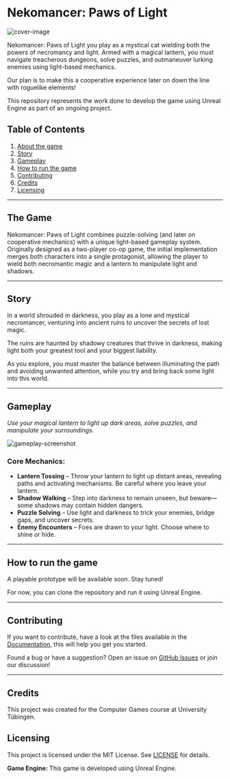 # Nekomancer: Paws of Light

![cover-image](https://github.com/Nocte-Clara/nekomancer/assets/nekomancer_banner.png)

Nekomancer: Paws of Light you play as a mystical cat wielding both the powers of necromancy and light. Armed with a magical lantern, you must navigate treacherous dungeons, solve puzzles, and outmaneuver lurking enemies using light-based mechanics. 

Our plan is to make this a cooperative experience later on down the line with roguelike elements!

This repository represents the work done to develop the game using Unreal Engine as part of an ongoing project.

## Table of Contents

1. [About the game](#the-game)
2. [Story](#story)
3. [Gameplay](#gameplay)
4. [How to run the game](#how-to-run-the-game)
5. [Contributing](#contributing)
6. [Credits](#credits)
7. [Licensing](#licensing)

---

## The Game

Nekomancer: Paws of Light combines puzzle-solving (and later on cooperative mechanics) with a unique light-based gameplay system. Originally designed as a two-player co-op game, the initial implementation merges both characters into a single protagonist, allowing the player to wield both necromantic magic and a lantern to manipulate light and shadows.

---

## Story

In a world shrouded in darkness, you play as a lone and mystical necromancer, venturing into ancient ruins to uncover the secrets of lost magic. 

The ruins are haunted by shadowy creatures that thrive in darkness, making light both your greatest tool and your biggest liability. 

As you explore, you must master the balance between illuminating the path and avoiding unwanted attention, while you try and bring back some light into this world.

---

## Gameplay

*Use your magical lantern to light up dark areas, solve puzzles, and manipulate your surroundings.*

![gameplay-screenshot](https://github.com/Nocte-Clara/nekomancer/assets/nekomancer_screenshot01.png)

### Core Mechanics:
- **Lantern Tossing** – Throw your lantern to light up distant areas, revealing paths and activating mechanisms. Be careful where you leave your lantern.
- **Shadow Walking** – Step into darkness to remain unseen, but beware—some shadows may contain hidden dangers.
- **Puzzle Solving** – Use light and darkness to trick your enemies, bridge gaps, and uncover secrets.
- **Enemy Encounters** – Foes are drawn to your light. Choose where to shine or hide.

---

## How to run the game

A playable prototype will be available soon. Stay tuned!

For now, you can clone the repository and run it using Unreal Engine.

---

## Contributing

If you want to contribute, have a look at the files available in the [Documentation](https://github.com/Nocte-Clara/nekomancer/docs), this will help you get you started.


Found a bug or have a suggestion? Open an issue on [GitHub Issues](https://github.com/Nocte-Clara/nekomancer/issues) or join our discussion!

---

## Credits

This project was created for the Computer Games course at University Tübingen.

## Licensing

This project is licensed under the MIT License. See [LICENSE](https://github.com/Nocte-Clara/nekomancer/LICENSE) for details.

**Game Engine:** This game is developed using Unreal Engine.


